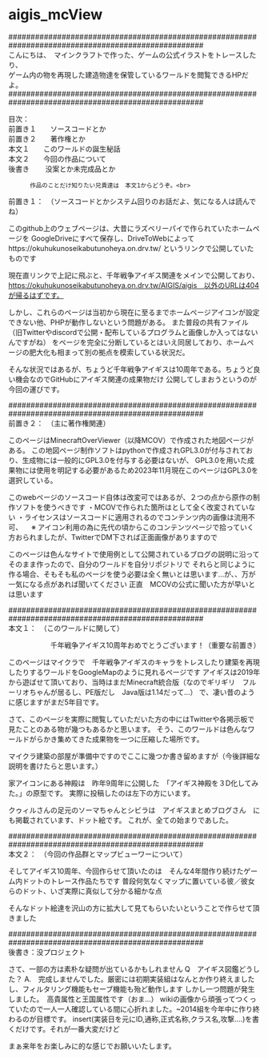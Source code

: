 # aigis_mcView
####################################################################################################<br>
こんにちは、　マインクラフトで作った、ゲームの公式イラストをトレースしたり、<br>
ゲーム内の物を再現した建造物達を保管しているワールドを閲覧できるHPだよ。
####################################################################################################<br>

目次：<br>
            前置き１　　ソースコードとか<br>
            前置き２　　著作権とか<br>
            本文１　　このワールドの誕生秘話<br>
            本文２　　今回の作品について<br>
            後書き  　　没案とか未完成品とか<br>
          
          作品のことだけ知りたい兄貴達は　本文1からどうぞ。<br>


前置き１：　（ソースコードとかシステム回りのお話だよ、気になる人は読んでね）

このgithub上のウェブページは、大昔にラズベリーパイで作られていたホームページを
GoogleDriveにすべて保存し、DriveToWebによってhttps://okuhukunoseikabutunoheya.on.drv.tw/ というリンクで公開していたものです

現在直リンクで上記に飛ぶと、千年戦争アイギス関連をメインで公開しており、
https://okuhukunoseikabutunoheya.on.drv.tw/AIGIS/aigis　以外のURLは404が帰るはずです。

しかし、これらのページは当初から現在に至るまでホームページアイコンが設定できない他、PHPが動作しないという問題がある。
また普段の共有ファイル（旧Twitterやdiscordで公開・配布しているプログラムと画像しか入ってはないんですがね）
をページを完全に分断しているとはいえ同居しており、ホームページの肥大化も相まって別の拠点を模索している状況だ。

そんな状況ではあるが、ちょうど千年戦争アイギスは10周年である。ちょうど良い機会なのでGitHubにアイギス関連の成果物だけ
公開してしまおうというのが今回の運びです。

####################################################################################################<br>
前置き２：　（主に著作権関連）

このページはMinecraftOverViewer（以降MCOV）で作成された地図ページがある。
この地図ページ制作ソフトはpythonで作成されGPL3.0が付与されており、生成物には一般的にGPL3.0を付与する必要はないが、
GPL3.0を用いた成果物には使用を明記する必要があるため2023年11月現在このページはGPL3.0を選択している。

このwebページのソースコード自体は改変可ではあるが、２つの点から原作の制作ソフトを使うべきです
・MCOVで作られた箇所は<!-- 雛形 -->として全く改変されていない
・ライセンスはソースコードに適用されるのでコンテンツ内の画像は流用不可、
　※ アイコン利用の為に先代の頃からこのコンテンツページで拾っていく方おられましたが、TwitterでDM下されば正面画像がありますので

このページは色んなサイトで使用例として公開されているブログの説明に沿ってそのまま作ったので、自分のワールドを自分リポジトリで
それらと同じように作る場合、そもそも私のページを使う必要は全く無いとは思います...が、、万が一気になる点があれば聞いてください
正直　MCOVの公式に聞いた方が早いとは思います

####################################################################################################<br>
本文１：　（このワールドに関して）

　　　　　　千年戦争アイギス10周年おめでとうございます！（重要な前置き）

このページはマイクラで　千年戦争アイギスのキャラをトレスしたり建築を再現したりするワールドをGoogleMapのように見れるページです
アイギスは2019年から遊ばせて頂いており、当時はまだMinecraft統合版（なのでギリギリ　フルーリオちゃんが居るし、PE版だし　Java版は1.14だって...）
で、凄い昔のように感じますがまだ5年目です。

さて、このページを実際に閲覧していただいた方の中にはTwitterや各掲示板で見たことのある物が幾つもあるかと思います。
そう、このワールドは色んなワールドがらかき集めてきた成果物を一つに圧縮した場所です。

マイクラ建築の部屋が準備中ですのでここに幾つか書き留めますが（今後詳細な説明を書けたらと思います。）

家アイコンにある神殿は　昨年9周年に公開した　「アイギス神殿を３D化してみた。」の原型です。
実際に投稿したのは左下の方にいます。

クゥィルさんの足元のソーマちゃんとシビラは　アイギスまとめブログさん　にも掲載されています、ドット絵です。
これが、全ての始まりであした。

####################################################################################################<br>
本文２：　（今回の作品群とマップビューワーについて）


そしてアイギス10周年、今回作らせて頂いたのは　そんな4年間作り続けたゲーム内ドットのトレース作品たちです
普段何気なくマップに置いている彼／彼女らのドット、いざ実際に真似して分かる細かな点

そんなドット絵達を沢山の方に拡大して見てもらいたいということで作らせて頂きました

####################################################################################################<br>
後書き：没プロジェクト

さて、一部の方は素朴な疑問が出ているかもしれません
Q　アイギス図鑑どうした？
A.　完成しませんでした。厳密には初期実装組はなんとか作り終えましたし、フィルタリング機能もセーブ機能も殆ど動作します
しかし一つ問題が発生しました。　高貴属性と王国属性です（おま…）
wikiの画像から頑張ってつくっていたので一人一人確認している間に心折れました。~2014組を今年中に作り終わるのが目標です。
insert(実装日を元にID,通称,正式名称,クラス名,攻撃....)を書くだけです。それが一番大変だけど

まぁ来年をお楽しみに的な感じでお願いいたします。





